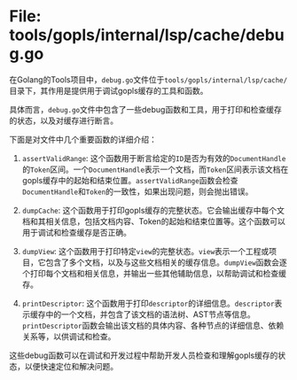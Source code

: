 # File: tools/gopls/internal/lsp/cache/debug.go

在Golang的Tools项目中，`debug.go`文件位于`tools/gopls/internal/lsp/cache/`目录下，其作用是提供用于调试gopls缓存的工具和函数。

具体而言，`debug.go`文件中包含了一些debug函数和工具，用于打印和检查缓存的状态，以及对缓存进行断言。

下面是对文件中几个重要函数的详细介绍：

1. `assertValidRange`: 这个函数用于断言给定的`ID`是否为有效的`DocumentHandle`的`Token`区间。一个`DocumentHandle`表示一个文档，而`Token`区间表示该文档在gopls缓存中的起始和结束位置。`assertValidRange`函数会检查`DocumentHandle`和`Token`的一致性，如果出现问题，则会抛出错误。

2. `dumpCache`: 这个函数用于打印gopls缓存的完整状态。它会输出缓存中每个文档和其相关信息，包括文档内容、Token的起始和结束位置等。这个函数可以用于调试和检查缓存是否正确。

3. `dumpView`: 这个函数用于打印特定`view`的完整状态。`view`表示一个工程或项目，它包含了多个文档，以及与这些文档相关的缓存信息。`dumpView`函数会逐个打印每个文档和相关信息，并输出一些其他辅助信息，以帮助调试和检查缓存。

4. `printDescriptor`: 这个函数用于打印`descriptor`的详细信息。`descriptor`表示缓存中的一个文档，并包含了该文档的语法树、AST节点等信息。`printDescriptor`函数会输出该文档的具体内容、各种节点的详细信息、依赖关系等，以供调试和检查。

这些debug函数可以在调试和开发过程中帮助开发人员检查和理解gopls缓存的状态，以便快速定位和解决问题。

